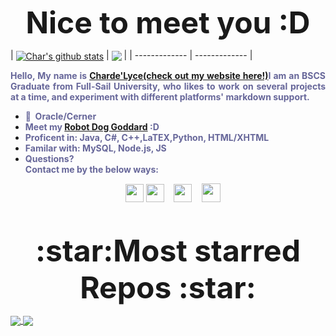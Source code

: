 <p align="center"><strong><font size="55">Nice to meet you :D</font></strong></span></h1></p> 
| <a href="https://github.com/chardelyce/github-readme-stats"><img align="center" src="https://github-readme-stats.vercel.app/api?username=chardelyce&show_icons=true&include_all_commits=true&theme=tokyonight&hide_border=true" alt="Char's github stats" /></a> | <a href="https://github.com/chardelyce/github-readme-stats"><img align="center" src="https://github-readme-stats.vercel.app/api/top-langs/?username=chardelyce&layout=compact&theme=tokyonight&hide_border=true" /></a> |
| ------------- | ------------- |
<p style="text-align: justify;"><strong><span style="color: #666699;"><span style="color: #333399;"><span style="color: #666699;">Hello, My name is <a href="https://chardelyce.github.io/index.html">Charde'Lyce(check out my website here!)</a>I am an BSCS Graduate from Full-Sail University, who likes to work on several projects at a time, and experiment with different platforms' markdown support. </span> </span></span></strong></p>
<ul>
<li><strong><span style="color: #666699;">💼&nbsp; Oracle/Cerner<br /></span></strong></li>
<li><strong><span style="color: #666699;">Meet my <a title="Goddard repo" href="https://github.com/Chardelyce/Goddard-">Robot Dog Goddard</a> :D</span></strong></li>
<li><strong><span style="color: #666699;">Proficent in: Java, C#, C++,LaTEX,Python, HTML/XHTML</span></strong></li>
<li><strong><span style="color: #666699;">Familar with: MySQL, Node.js, JS</span></strong></li>
<li><strong><span style="color: #666699;">Questions? <br />Contact me by the below ways:</span></strong></li>
</ul>
<p style="text-align: center;"><span style="font-size: 14px;">&nbsp; &nbsp;&nbsp;<a href="https://discord.gg/QK69tD6xGX" target="_blank"><img src="https://clipartcraft.com/images250_/discord-logo-transparent-4.png" width="29" height="29" /></a> <a href="mailto:chardelycee@gmail.com" target="_blank"><img src="https://clipartcraft.com/images250_/gmail-logo-square-4.png" width="29" height="29" /></a>&nbsp; &nbsp; <a href="https://github.com/Chardelyce" target="_blank"><img src="https://th.bing.com/th/id/OIP.kjCUP06WDUMR88i5wo2SqwHaHa?w=202&amp;h=202&amp;c=7&amp;r=0&amp;o=5&amp;pid=1.7" alt="" width="29" height="29" /></a>&nbsp; &nbsp; <a href="https://www.linkedin.com/in/charde-lyce-edwards-7098191ba/" target="_blank"><img src="https://th.bing.com/th/id/OIP.w_zDkEJ9aLiWR-g0rff8hwHaHa?w=183&amp;h=183&amp;c=7&amp;r=0&amp;o=5&amp;pid=1.7" alt="" width="30" height="30" /></a></span></p>
<p>&nbsp;</p>

<p align="center"><strong><font size="55">:star:Most starred Repos :star: </font></strong></span></h1></p> 

<a href="https://github.com/chardelyce/hbmenuchannger">
  <img align="center" src="https://github-readme-stats.vercel.app/api/pin/?username=chardelyce&repo=hbmenuchanger&theme=tokyonight" />
</a>
<a href="https://github.com/chardelyce/Goddard-">
  <img align="center" src="https://github-readme-stats.vercel.app/api/pin/?username=chardelyce&repo=Goddard-&theme=tokyonight" />
</a>

<br />
<br />
